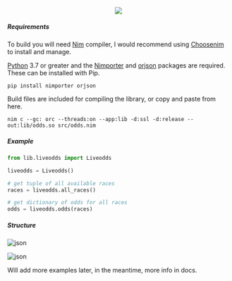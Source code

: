<p align="center">
  <img src="https://i.postimg.cc/1RHL7DTT/liveodds.png">
</p>

##### Requirements
To build you will need [Nim](https://nim-lang.org/) compiler, I would recommend using [Choosenim](https://github.com/dom96/choosenim) to install and manage.

[Python](https://www.python.org/downloads/) 3.7 or greater and the [Nimporter](https://github.com/Pebaz/Nimporter) and [orjson](https://github.com/ijl/orjson) packages are required. These can be installed with Pip.

```
pip install nimporter orjson
```

Build files are included for compiling the library, or copy and paste from here.

```
nim c --gc: orc --threads:on --app:lib -d:ssl -d:release --out:lib/odds.so src/odds.nim
```

##### Example

```python
from lib.liveodds import Liveodds

liveodds = Liveodds()

# get tuple of all available races
races = liveodds.all_races()

# get dictionary of odds for all races
odds = liveodds.odds(races)

```

##### Structure

![json](https://i.postimg.cc/9Q5Z4gtw/json.png)

![json](https://i.postimg.cc/L8pvd8WW/json1.png)

Will add more examples later, in the meantime, more info in docs.